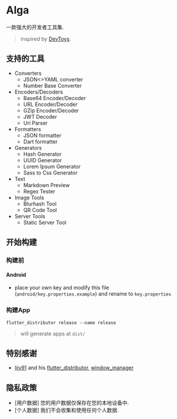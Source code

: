 # Alga

一款强大的开发者工具集.

> inspired by [DevToys](https://github.com/veler/DevToys).

## 支持的工具

  * Converters
    * JSON<>YAML converter
    * Number Base Converter
  * Encoders/Decoders
    * Base64 Encoder/Decoder
    * URL Encoder/Decoder
    * GZip Encoder/Decoder
    * JWT Decoder
    * Uri Parser
  * Formatters
    * JSON formatter
    * Dart formatter
  * Generators
    * Hash Generator
    * UUID Generator
    * Lorem Ipsum Generator
    * Sass to Css Generator
  * Text
    * Markdown Preview
    * Regex Tester
  * Image Tools
    * Blurhash Tool
    * QR Code Tool
  * Server Tools
    * Static Server Tool

## 开始构建

### 构建前

#### Android

* place your own key and modify this file (`android/key.properties.example`) and rename to `key.properties`

### 构建App

```shell
flutter_distributor release --name release
```

> will generate apps at `dist/`

## 特别感谢

* [lijy91](https://github.com/lijy91) and his [flutter_distributor](https://github.com/leanflutter/flutter_distributor), [window_manager](https://github.com/leanflutter/window_manager)

## 隐私政策

* [用户数据] 您的用户数据仅保存在您的本地设备中.
* [个人数据] 我们不会收集和使用任何个人数据.
